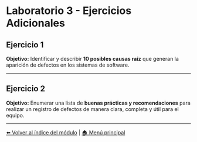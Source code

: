 # Laboratorio 3 - Ejercicios Adicionales

## Ejercicio 1

**Objetivo:** Identificar y describir **10 posibles causas raíz** que generan la aparición de defectos en los sistemas de software.

---

## Ejercicio 2

**Objetivo:** Enumerar una lista de **buenas prácticas y recomendaciones** para realizar un registro de defectos de manera clara, completa y útil para el equipo.

---

[⬅️ Volver al índice del módulo](../modulo3_gestion_defectos.md) | [🏠 Menú principal](../README.md)
